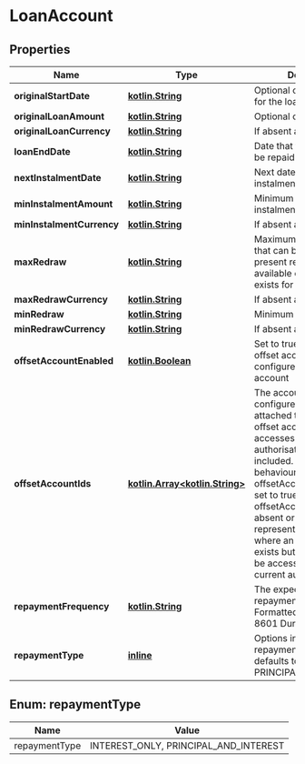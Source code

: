 # LoanAccount

## Properties
Name | Type | Description | Notes
------------ | ------------- | ------------- | -------------
**originalStartDate** | [**kotlin.String**](.md) | Optional original start date for the loan |  [optional]
**originalLoanAmount** | [**kotlin.String**](.md) | Optional original loan value |  [optional]
**originalLoanCurrency** | [**kotlin.String**](.md) | If absent assumes AUD |  [optional]
**loanEndDate** | [**kotlin.String**](.md) | Date that the loan is due to be repaid in full |  [optional]
**nextInstalmentDate** | [**kotlin.String**](.md) | Next date that an instalment is required |  [optional]
**minInstalmentAmount** | [**kotlin.String**](.md) | Minimum amount of next instalment |  [optional]
**minInstalmentCurrency** | [**kotlin.String**](.md) | If absent assumes AUD |  [optional]
**maxRedraw** | [**kotlin.String**](.md) | Maximum amount of funds that can be redrawn. If not present redraw is not available even if the feature exists for the account |  [optional]
**maxRedrawCurrency** | [**kotlin.String**](.md) | If absent assumes AUD |  [optional]
**minRedraw** | [**kotlin.String**](.md) | Minimum redraw amount |  [optional]
**minRedrawCurrency** | [**kotlin.String**](.md) | If absent assumes AUD |  [optional]
**offsetAccountEnabled** | [**kotlin.Boolean**](.md) | Set to true if one or more offset accounts are configured for this loan account |  [optional]
**offsetAccountIds** | [**kotlin.Array&lt;kotlin.String&gt;**](.md) | The accountIDs of the configured offset accounts attached to this loan. Only offset accounts that can be accesses under the current authorisation should be included. It is expected behaviour that offsetAccountEnabled is set to true but the offsetAccountIds field is absent or empty. This represents a situation where an offset account exists but details can not be accessed under the current authorisation |  [optional]
**repaymentFrequency** | [**kotlin.String**](.md) | The expected or required repayment frequency. Formatted according to ISO 8601 Durations |  [optional]
**repaymentType** | [**inline**](#RepaymentTypeEnum) | Options in place for repayments. If absent defaults to PRINCIPAL_AND_INTEREST |  [optional]

<a name="RepaymentTypeEnum"></a>
## Enum: repaymentType
Name | Value
---- | -----
repaymentType | INTEREST_ONLY, PRINCIPAL_AND_INTEREST
